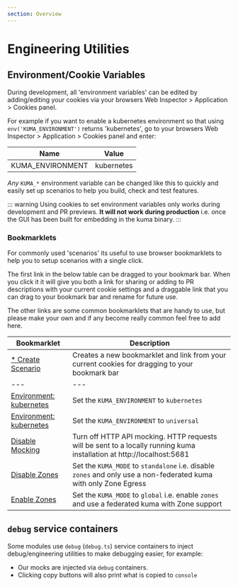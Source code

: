 ```yaml
---
section: Overview
---
```

# Engineering Utilities

## Environment/Cookie Variables

During development, all 'environment variables' can be edited by adding/editing
your cookies via your browsers Web Inspector > Application > Cookies panel.

For example if you want to enable a kubernetes environment so that using
`env('KUMA_ENVIRONMENT')` returns 'kubernetes', go to your browsers Web
Inspector > Application > Cookies panel and enter:

| Name | Value |
| ---- | ----- |
| KUMA_ENVIRONMENT | kubernetes |

_Any_ `KUMA_*` environment variable can be changed like this to quickly and
easily set up scenarios to help you build, check and test features.

::: warning
Using cookies to set environment variables only works during development and PR
previews. **It will not work during production** i.e. once the GUI has been
built for embedding in the kuma binary.
:::

### Bookmarklets

For commonly used 'scenarios' its useful to use browser bookmarklets to help
you to setup scenarios with a single click.

The first link in the below table can be dragged to your bookmark bar. When you
click it it will give you both a link for sharing or adding to PR descriptions
with your current cookie settings and a draggable link that you can drag to
your bookmark bar and rename for future use.

The other links are some common bookmarklets that are handy to use, but please
make your own and if any become really common feel free to add here.

| Bookmarklet | Description |
| ---- | ----- |
| <a href="javascript:(function()%7B(()%3D%3E%7Bconst%20prefix%3D'KUMA_'%3Bconst%20str%3Ddocument.cookie.split('%3B').map((item)%3D%3Eitem.trim()).filter((item)%3D%3Eitem!%3D%3D'').filter((item)%3D%3Eitem.split('%3D').shift().startsWith(prefix)).join('%3B')%3Bconst%20tab%3Dwindow.open(''%2C%20'_blank')%3Btab.document.write(%60%3Cbody%3E%3Cpre%3E%24%7Blocation.href%7D%23%24%7Bstr%7D%3C%2Fpre%3E%3Cbr%20%2F%3E%3Ca%20href%3D&quot;javascript%3A(function()%257B((str)%253D%253E%257Bstr.split('%253B').map((item)%253D%253Eitem.trim()).filter((item)%253D%253Eitem!%253D%253D'').forEach((item)%253D%253E%257Bdocument.cookie%2520%253D%2520%2560%2524%257Bitem%257D%253BPath%253D%252F%2560%253B%257D)%253Blocation.reload()%253B%257D)('%24%7Bstr%7D')%257D)()%253B&quot;%3EScenario%3C%2Fa%3E%3C%2Fbody%3E%60)%3B%7D)()%7D)()%3B">* Create Scenario</a> | Creates a new bookmarklet and link from your current cookies for dragging to your bookmark bar |
| --- | --- |
| <a href="javascript:(function()%7B((str)%3D%3E%7Bstr.split('%3B').map((item)%3D%3Eitem.trim()).filter((item)%3D%3Eitem!%3D%3D'').forEach((item)%3D%3E%7Bdocument.cookie%20%3D%20%60%24%7Bitem%7D%3BPath%3D%2F%60%3B%7D)%3Blocation.reload()%3B%7D)('KUMA_ENVIRONMENT=kubernetes')%7D)()%3B">Environment: kubernetes</a>| Set the `KUMA_ENVIRONMENT` to `kubernetes` |
| <a href="javascript:(function()%7B((str)%3D%3E%7Bstr.split('%3B').map((item)%3D%3Eitem.trim()).filter((item)%3D%3Eitem!%3D%3D'').forEach((item)%3D%3E%7Bdocument.cookie%20%3D%20%60%24%7Bitem%7D%3BPath%3D%2F%60%3B%7D)%3Blocation.reload()%3B%7D)('KUMA_ENVIRONMENT=universal')%7D)()%3B">Environment: kubernetes</a>| Set the `KUMA_ENVIRONMENT` to `universal` |
| <a href="javascript:(function()%7B((str)%3D%3E%7Bstr.split('%3B').map((item)%3D%3Eitem.trim()).filter((item)%3D%3Eitem!%3D%3D'').forEach((item)%3D%3E%7Bdocument.cookie%20%3D%20%60%24%7Bitem%7D%3BPath%3D%2F%60%3B%7D)%3Blocation.reload()%3B%7D)('KUMA_MOCK_API_ENABLED=false')%7D)()%3B">Disable Mocking</a>| Turn off HTTP API mocking. HTTP requests will be sent to a locally running kuma installation at http://localhost:5681 |
| <a href="javascript:(function()%7B((str)%3D%3E%7Bstr.split('%3B').map((item)%3D%3Eitem.trim()).filter((item)%3D%3Eitem!%3D%3D'').forEach((item)%3D%3E%7Bdocument.cookie%20%3D%20%60%24%7Bitem%7D%3BPath%3D%2F%60%3B%7D)%3Blocation.reload()%3B%7D)('KUMA_MODE=standalone')%7D)()%3B">Disable Zones</a>| Set the `KUMA_MODE` to `standalone` i.e. disable `zones` and only use a non-federated kuma with only Zone Egress |
| <a href="javascript:(function()%7B((str)%3D%3E%7Bstr.split('%3B').map((item)%3D%3Eitem.trim()).filter((item)%3D%3Eitem!%3D%3D'').forEach((item)%3D%3E%7Bdocument.cookie%20%3D%20%60%24%7Bitem%7D%3BPath%3D%2F%60%3B%7D)%3Blocation.reload()%3B%7D)('KUMA_MODE=global')%7D)()%3B">Enable Zones</a>| Set the `KUMA_MODE` to `global` i.e. enable `zones` and use a federated kuma with Zone support |

## `debug` service containers

Some modules use `debug` (`debug.ts`) service containers to inject
debug/engineering utilities to make debugging easier, for example:

- Our mocks are injected via `debug` containers.
- Clicking copy buttons will also print what is copied to `console`


